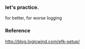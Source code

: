 ### let's practice.
for better, for worse logging

### Reference
http://blog.logicwind.com/efk-setup/
